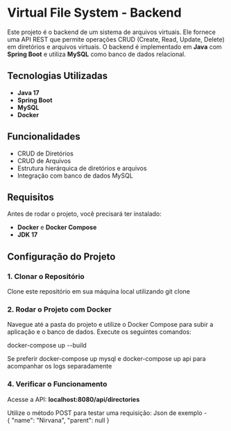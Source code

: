 # Virtual File System - Backend

Este projeto é o backend de um sistema de arquivos virtuais. Ele fornece uma API REST que permite operações CRUD (Create, Read, Update, Delete) em diretórios e arquivos virtuais. O backend é implementado em **Java** com **Spring Boot** e utiliza **MySQL** como banco de dados relacional.

## Tecnologias Utilizadas

- **Java 17**
- **Spring Boot**
- **MySQL**
- **Docker**

## Funcionalidades

- CRUD de Diretórios
- CRUD de Arquivos
- Estrutura hierárquica de diretórios e arquivos
- Integração com banco de dados MySQL

## Requisitos

Antes de rodar o projeto, você precisará ter instalado:

- **Docker** e **Docker Compose**
- **JDK 17**

## Configuração do Projeto

### 1. Clonar o Repositório

Clone este repositório em sua máquina local utilizando git clone 

### 2. Rodar o Projeto com Docker

Navegue até a pasta do projeto e utilize o Docker Compose para subir a aplicação e o banco de dados. Execute os seguintes comandos:

docker-compose up --build 

Se preferir docker-compose up mysql e docker-compose up api para acompanhar os logs separadamente

### 4. Verificar o Funcionamento

Acesse a API:
**localhost:8080/api/directories**

Utilize o método POST para testar uma requisição: Json de exemplo -  
  {
    "name": "Nirvana",
    "parent": null
  }

